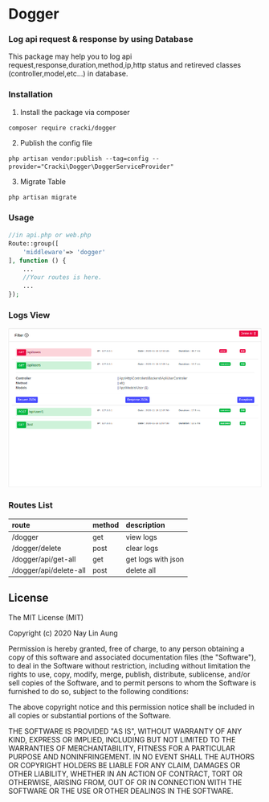 # Dogger
### Log api request & response by using Database
This package may help you to log api request,response,duration,method,ip,http status and retireved classes (controller,model,etc...) in database. 
### Installation
1. Install the package via composer
```
composer require cracki/dogger
```
2. Publish the config file 
```
php artisan vendor:publish --tag=config --provider="Cracki\Dogger\DoggerServiceProvider"
```
3. Migrate Table
```
php artisan migrate
```
### Usage
```php
//in api.php or web.php
Route::group([
    'middleware'=> 'dogger'
], function () {
    ...
    //Your routes is here.
    ...
});
```
### Logs View
![Logs View](/screenshot.png?raw=true "Logs View")
### Routes List
|route    |method   |description
|:----|:----|:----|
|/dogger| get     |view logs
|/dogger/delete|post  |clear logs
|/dogger/api/get-all| get    |get logs with json
|/dogger/api/delete-all| post     |delete all

## License
 
The MIT License (MIT)

Copyright (c) 2020 Nay Lin Aung

Permission is hereby granted, free of charge, to any person obtaining a copy of this software and associated documentation files (the "Software"), to deal in the Software without restriction, including without limitation the rights to use, copy, modify, merge, publish, distribute, sublicense, and/or sell copies of the Software, and to permit persons to whom the Software is furnished to do so, subject to the following conditions:

The above copyright notice and this permission notice shall be included in all copies or substantial portions of the Software.

THE SOFTWARE IS PROVIDED "AS IS", WITHOUT WARRANTY OF ANY KIND, EXPRESS OR IMPLIED, INCLUDING BUT NOT LIMITED TO THE WARRANTIES OF MERCHANTABILITY, FITNESS FOR A PARTICULAR PURPOSE AND NONINFRINGEMENT. IN NO EVENT SHALL THE AUTHORS OR COPYRIGHT HOLDERS BE LIABLE FOR ANY CLAIM, DAMAGES OR OTHER LIABILITY, WHETHER IN AN ACTION OF CONTRACT, TORT OR OTHERWISE, ARISING FROM, OUT OF OR IN CONNECTION WITH THE SOFTWARE OR THE USE OR OTHER DEALINGS IN THE SOFTWARE.
